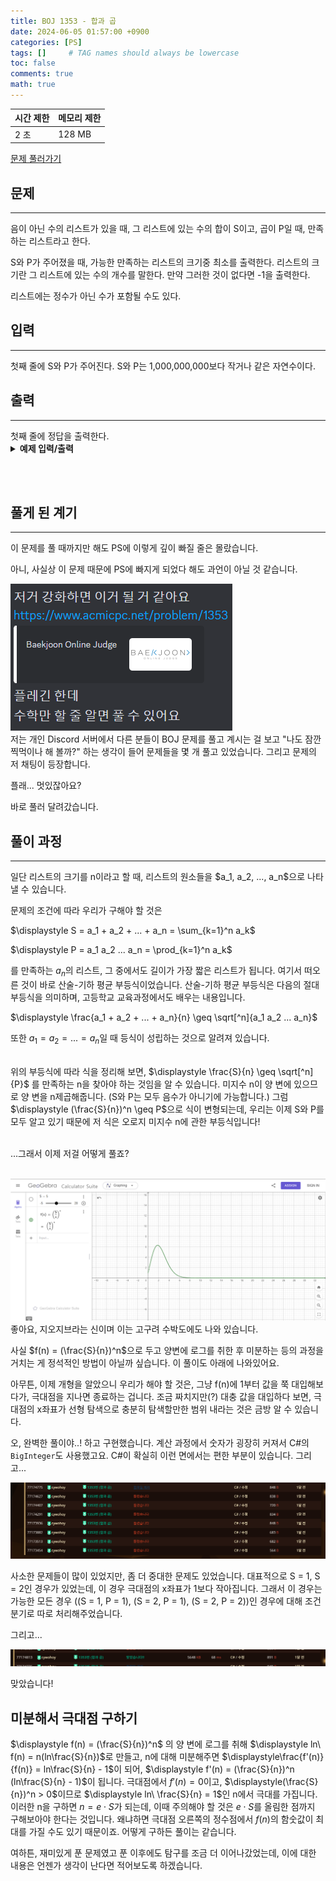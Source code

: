 ```yaml
---
title: BOJ 1353 - 합과 곱
date: 2024-06-05 01:57:00 +0900
categories: [PS]
tags: []     # TAG names should always be lowercase
toc: false
comments: true
math: true
---
```



| 시간 제한 | 메모리 제한 |
|:---------|:----------|
| 2 초     | 128 MB    |    

[문제 풀러가기](https://www.acmicpc.net/problem/1353)

## 문제
<hr>

음이 아닌 수의 리스트가 있을 때, 그 리스트에 있는 수의 합이 S이고, 곱이 P일 때, 만족하는 리스트라고 한다.

S와 P가 주어졌을 때, 가능한 만족하는 리스트의 크기중 최소를 출력한다. 리스트의 크기란 그 리스트에 있는 수의 개수를 말한다. 만약 그러한 것이 없다면 -1을 출력한다.

리스트에는 정수가 아닌 수가 포함될 수도 있다.

## 입력
<hr>
첫째 줄에 S와 P가 주어진다. S와 P는 1,000,000,000보다 작거나 같은 자연수이다.

## 출력
<hr>
첫째 줄에 정답을 출력한다.

<br>
<details>
    <summary><b>예제 입력/출력</b></summary>
    <table style="font-family: 'Monoplex KR Wide Nerd', monospace">
    <th style="text-align: center">입력</th><th style="text-align: center">출력</th>
    <tr><td>5 6</td><td>2</td></tr>
    <tr><td>10 10</td><td>1</td></tr>
    <tr><td>5 100</td><td>-1</td></tr>
    <tr><td>100 1000000000</td><td>9</td></tr>
    </table>
</details>

<br><br>

## 풀게 된 계기
<hr>
이 문제를 풀 때까지만 해도 PS에 이렇게 깊이 빠질 줄은 몰랐습니다.

아니, 사실상 이 문제 때문에 PS에 빠지게 되었다 해도 과언이 아닐 것 같습니다.
<div><img src="/assets/img/discord1.png"></div>
저는 개인 Discord 서버에서 다른 분들이 BOJ 문제를 풀고 계시는 걸 보고 "나도 잠깐 찍먹이나 해 볼까?" 하는 생각이 들어 문제들을 몇 개 풀고 있었습니다. 그리고 문제의 저 채팅이 등장합니다.

플래... 멋있잖아요?

바로 풀러 달려갔습니다.

## 풀이 과정
<hr>
일단 리스트의 크기를 n이라고 할 때, 리스트의 원소들을 $a_1, a_2, ..., a_n$으로 나타낼 수 있습니다.

문제의 조건에 따라 우리가 구해야 할 것은 

$\displaystyle S = a_1 + a_2 + ... + a_n = \sum_{k=1}^n a_k$

$\displaystyle P = a_1 a_2 ... a_n = \prod_{k=1}^n a_k$

를 만족하는 $a_n$의 리스트, 그 중에서도 길이가 가장 짧은 리스트가 됩니다.
여기서 떠오른 것이 바로 산술-기하 평균 부등식이었습니다. 산술-기하 평균 부등식은 다음의 절대부등식을 의미하며, 고등학교 교육과정에서도 배우는 내용입니다.

$\displaystyle \frac{a_1 + a_2 + ... + a_n}{n} \geq \sqrt[^n]{a_1 a_2 ... a_n}$

또한 $a_1 = a_2 = ... = a_n$일 때 등식이 성립하는 것으로 알려져 있습니다. <br><br>

위의 부등식에 따라 식을 정리해 보면, $\displaystyle \frac{S}{n} \geq \sqrt[^n]{P}$ 를 만족하는 n을 찾아야 하는 것임을 알 수 있습니다. 미지수 n이 양 변에 있으므로 양 변을 n제곱해줍니다. (S와 P는 모두 음수가 아니기에 가능합니다.) 그럼 $\displaystyle (\frac{S}{n})^n \geq P$으로 식이 변형되는데, 우리는 이제 S와 P를 모두 알고 있기 때문에 저 식은 오로지 미지수 n에 관한 부등식입니다!<br><br>

...그래서 이제 저걸 어떻게 풀죠?<br><br>

<div><img src="/assets/img/geogebra1.png"></div>
좋아요, 지오지브라는 신이며 이는 고구려 수박도에도 나와 있습니다.

사실 $f(n) = (\frac{S}{n})^n$으로 두고 양변에 로그를 취한 후 미분하는 등의 과정을 거치는 게 정석적인 방법이 아닐까 싶습니다. 이 풀이도 아래에 나와있어요.

아무튼, 이제 개형을 알았으니 우리가 해야 할 것은, 그냥 f(n)에 1부터 값을 쭉 대입해보다가, 극대점을 지나면 종료하는 겁니다. 조금 짜치지만(?) 대충 값을 대입하다 보면, 극대점의 x좌표가 선형 탐색으로 충분히 탐색할만한 범위 내라는 것은 금방 알 수 있습니다.

오, 완벽한 풀이야..! 하고 구현했습니다. 계산 과정에서 숫자가 굉장히 커져서 C#의 `BigInteger`도 사용했고요. C#이 확실히 이런 면에서는 편한 부분이 있습니다. 그리고...

<div><img src="/assets/img/screenshot2.png"></div>

사소한 문제들이 많이 있었지만, 좀 더 중대한 문제도 있었습니다. 대표적으로 S = 1, S = 2인 경우가 있었는데, 이 경우 극대점의 x좌표가 1보다 작아집니다. 그래서 이 경우는 가능한 모든 경우 ((S = 1, P = 1), (S = 2, P = 1), (S = 2, P = 2))인 경우에 대해 조건 분기로 따로 처리해주었습니다. 


그리고...

<div><img src="/assets/img/screenshot3.png"></div>

맞았습니다!


## 미분해서 극대점 구하기
$\displaystyle f(n) = (\frac{S}{n})^n$ 의 양 변에 로그를 취해 $\displaystyle ln\ f(n) = n(ln\frac{S}{n})$로 만들고, n에 대해 미분해주면 $\displaystyle\frac{f'(n)}{f(n)} = ln\frac{S}{n} - 1$이 되어, $\displaystyle f'(n) = (\frac{S}{n})^n (ln\frac{S}{n} - 1)$이 됩니다. 극대점에서 $f'(n) = 0$이고, $\displaystyle(\frac{S}{n})^n > 0$이므로 $\displaystyle ln\ \frac{S}{n} = 1$인 n에서 극대를 가집니다. 이러한 n을 구하면 $n = e \cdot S$가 되는데, 이때 주의해야 할 것은 $e \cdot S$를 올림한 점까지 구해보아야 한다는 것입니다. 왜냐하면 극대점 오른쪽의 정수점에서 $f(n)$의 함숫값이 최대를 가질 수도 있기 때문이죠. 어떻게 구하든 풀이는 같습니다.


여하튼, 재미있게 푼 문제였고 푼 이후에도 탐구를 조금 더 이어나갔었는데, 이에 대한 내용은 언젠가 생각이 난다면 적어보도록 하겠습니다.